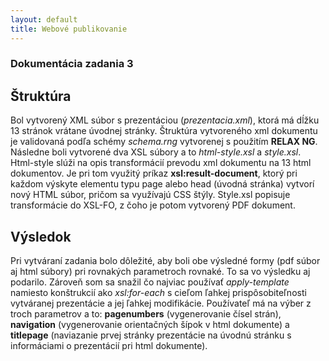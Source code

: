 ```yaml
---
layout: default
title: Webové publikovanie
---
```

### Dokumentácia zadania 3

## Štruktúra
Bol vytvorený XML súbor s prezentáciou (_prezentacia.xml_), ktorá má dĺžku 13 stránok vrátane úvodnej stránky. Štruktúra vytvoreného xml dokumentu je validovaná podľa schémy _schema.rng_ vytvorenej s použitím **RELAX NG**. Následne boli vytvorené dva XSL súbory a to _html-style.xsl_ a _style.xsl_. Html-style slúži na opis transformácií prevodu xml dokumentu na 13 html dokumentov. Je pri tom využitý príkaz **xsl:result-document**, ktorý pri každom výskyte elementu typu page alebo head (úvodná stránka) vytvorí nový HTML súbor, pričom sa využívajú CSS štýly. Style.xsl popisuje transformácie do XSL-FO, z čoho je potom vytvorený PDF dokument.

## Výsledok
Pri vytváraní zadania bolo dôležité, aby boli obe výsledné formy (pdf súbor aj html súbory) pri rovnakých parametroch rovnaké. To sa vo výsledku aj podarilo. Zároveň som sa snažil čo najviac používať _apply-template_ namiesto konštrukcií ako _xsl:for-each_ s cieľom ľahkej prispôsobiteľnosti vytváranej prezentácie a jej ľahkej modifikácie. Používateľ má na výber z troch parametrov a to: **pagenumbers** (vygenerovanie čísel strán), **navigation** (vygenerovanie orientačných šípok v html dokumente) a **titlepage** (naviazanie prvej stránky prezentácie na úvodnú stránku s informáciami o prezentácií pri html dokumente).
